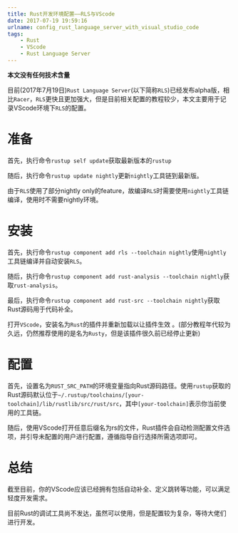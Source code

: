 ```yaml
---
title: Rust开发环境配置——RLS与VScode
date: 2017-07-19 19:59:16
urlname: config_rust_language_server_with_visual_studio_code
tags:
    - Rust 
    - VScode
    - Rust Language Server
---
```


**本文没有任何技术含量**

目前(2017年7月19日)`Rust Language Server`(以下简称`RLS`)已经发布alpha版，相比`Racer`，`RLS`更快且更加强大，但是目前相关配置的教程较少，本文主要用于记录VScode环境下`RLS`的配置。

<!--more-->

# 准备

首先，执行命令`rustup self update`获取最新版本的`rustup`

随后，执行命令`rustup update nightly`更新`nightly`工具链到最新版。

由于`RLS`使用了部分nightly only的feature，故编译`RLS`时需要使用`nightly`工具链编译，使用时不需要nightly环境。

# 安装

首先，执行命令`rustup component add rls --toolchain nightly`使用`nightly`工具链编译并自动安装`RLS`。

随后，执行命令`rustup component add rust-analysis --toolchain nightly`获取`rust-analysis`。

最后，执行命令`rustup component add rust-src --toolchain nightly`获取Rust源码用于代码补全。

打开`VScode`，安装名为`Rust`的插件并重新加载以让插件生效
。(部分教程年代较为久远，仍然推荐使用的是名为`Rusty`，但是该插件很久前已经停止更新)

# 配置

首先，设置名为`RUST_SRC_PATH`的环境变量指向Rust源码路径。使用`rustup`获取的Rust源码默认位于`~/.rustup/toolchains/[your-toolchain]/lib/rustlib/src/rust/src`，其中`[your-toolchain]`表示你当前使用的工具链。

随后，使用VScode打开任意后缀名为rs的文件，Rust插件会自动检测配置文件选项，并引导未配置的用户进行配置，遵循指导自行选择所需选项即可。

# 总结

截至目前，你的VScode应该已经拥有包括自动补全、定义跳转等功能，可以满足轻度开发需求。

目前Rust的调试工具尚不发达，虽然可以使用，但是配置较为复杂，等待大佬们进行开发。